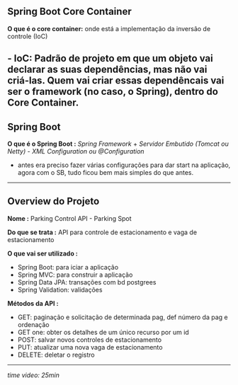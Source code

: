 ## Spring Boot Core Container
**O que é o core container:** onde está a implementação da inversão de controle (IoC) 

**- IoC:** Padrão de projeto em que um objeto vai declarar as suas dependências, mas não vai criá-las.
    Quem vai criar essas dependêncais vai ser o framework (no caso, o Spring), dentro do Core Container.
---
 Spring Boot
---
**O que é o Spring Boot :** _Spring Framework_ + _Servidor Embutido (Tomcat ou Netty)_ - _XML <bean> Configuration
ou @Configuration_
- antes era preciso fazer várias configurações para dar start na aplicação, agora com o SB, tudo ficou bem mais
simples do que antes.
---
Overview do Projeto
---
**Nome :** Parking Control API - Parking Spot

**Do que se trata :** API para controle de estacionamento e vaga de estacionamento

**O que vai ser utilizado :**

- Spring Boot: para iciar a aplicação
- Spring MVC: para construir a aplicação
- Spring Data JPA: transações com bd postgrees
- Spring Validation: validações

**Métodos da API :** 

- GET: paginação e solicitação de determinada pag, def número da pag e ordenação 
- GET one: obter os detalhes de um único recurso por um id
- POST: salvar novos controles de estacionamento
- PUT: atualizar uma nova vaga de estacionamento
- DELETE: deletar o registro

---
_time video: 25min_ 